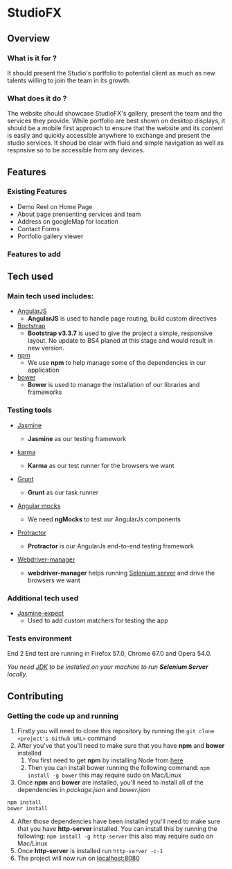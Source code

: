 # StudioFX

## Overview

### What is it for ?

It should present the Studio's portfolio to potential client as much as new talents willing to join the team in its growth.

### What does it do ?

The website should showcase StudioFX's gallery, present the team and the services they provide.
While portfolio are best shown on desktop displays, it should be a mobile first approach to ensure that the website and its content is easily and quickly accessible anywhere to exchange and present the studio services.
It shoud be clear with fluid and simple navigation as well as respnsive so to be accessible from any devices.

## Features

### Existing Features

- Demo Reel on Home Page
- About page prensenting services and team
- Address on googleMap for location
- Contact Forms
- Portfolio gallery viewer

### Features to add

## Tech used

### Main tech used includes:

- [AngularJS](https://angularjs.org/)
	- **AngularJS** is used to handle page routing, build custom directives
- [Bootstrap](http://getbootstrap.com/)
	- **Bootstrap v3.3.7** is used to give the project a simple, responsive layout. No update to BS4 planed at this stage and would result in new version.
- [npm](https://www.npmjs.com/)
	- We use **npm** to help manage some of the dependencies in our application
- [bower](https://bower.io/)
	- **Bower** is used to manage the installation of our libraries and frameworks
 
### Testing tools

- [Jasmine](https://jasmine.github.io/)
	- **Jasmine** as our testing framework
- [karma](https://karma-runner.github.io/2.0/index.html)
	- **Karma** as our test runner for the browsers we want
- [Grunt](https://gruntjs.com/)
	- **Grunt** as our task runner
- [Angular mocks](https://docs.angularjs.org/api/ngMock)
	- We need **ngMocks** to test our AngularJs components

- [Protractor](https://www.protractortest.org/#/)
	- **Protractor** is our AngularJs end-to-end testing framework
- [Webdriver-manager](https://www.protractortest.org/#/server-setup)
	- **webdriver-manager** helps running [Selenium server](https://www.seleniumhq.org/) and drive the browsers we want

### Additional tech used
- [Jasmine-expect](https://www.npmjs.com/package/jasmine-expect)
  - Used to add custom matchers for testing the app

### Tests environment

End 2 End test are running in Firefox 57.0, Chrome 67.0 and Opera 54.0.

_You need [JDK](http://www.oracle.com/technetwork/java/javase/downloads/index.html) to be installed on your machine to run **Selenium Server** locally._

## Contributing

### Getting the code up and running

1. Firstly you will need to clone this repository by running the `git clone <project's Github URL>` command
2. After you've that you'll need to make sure that you have **npm** and **bower** installed
   1. You first need to get **npm** by installing Node from [here](https://nodejs.org/en/)
   2. Then you can install bower running the following command:
     `npm install -g bower` this may require sudo on Mac/Linux
3. Once **npm** and **bower** are installed, you'll need to install all of the dependencies in *package.json* and *bower.json*
  ```
  npm install
  bower install
  ```
4. After those dependencies have been installed you'll need to make sure that you have **http-server** installed. You can install this by running the following: `npm install -g http-server` this also may require sudo on Mac/Linux
5. Once **http-server** is installed run `http-server -c-1`
6. The project will now run on [localhost:8080](http://127.0.0.1:8080)
